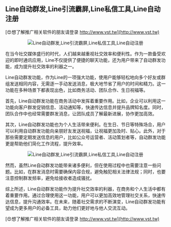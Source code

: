## **Line自动群发,Line引流霸屏,Line私信工具,Line自动注册**

[😍想了解推广相关软件的朋友请登录 http://www.vst.tw](http://www.vst.tw)

 <center><img src="https://vst.tw/MP4/tuiguang/png/6.png" alt="Line自动群发,Line引流霸屏,Line私信工具,Line自动注册"></center>

在当今社交媒体盛行的时代，人们越来越重视社交效率和便利性。作为一款备受欢迎的即时通讯应用，Line不仅提供了便捷的聊天功能，还为用户带来了自动群发功能，成为提升社交效率的利器之一。

Line自动群发功能，作为Line的一项强大功能，使用户能够轻松地向多个好友或群组发送相同内容，无需逐一手动发送消息，极大地节省了用户的时间和精力。这一功能在多种场景下都表现出色，比如商务活动、团队合作、生日祝福等。

首先，Line自动群发功能在商务活动中发挥着重要作用。比如，企业可以利用这一功能向客户群发促销信息、活动通知等，快速传达信息并提升品牌知名度。同时，团队合作中也经常需要群发消息，让团队成员了解最新进展，协作更加高效。

其次，Line自动群发功能也为个人生活带来便利。在生日、节日等特殊场合，用户可以利用自动群发功能向亲朋好友发送祝福，让祝福更加及时、贴心。此外，对于那些需要定期发送信息的用户，比如公众号运营者、活动策划者等，自动群发功能更是帮助他们简化工作流程，提升效率。

 <center><img src="https://vst.tw/MP4/tuiguang/png/1.png" alt="Line自动群发,Line引流霸屏,Line私信工具,Line自动注册"></center>

然而，虽然Line自动群发功能带来诸多便利，但在使用过程中也需要注意一些问题。比如，在群发消息时需要确保内容合规，避免触犯相关法律法规；同时，也要注意控制群发频率，避免给接收者造成骚扰。

综上所述，Line自动群发功能作为提升社交效率的利器，在商务和个人生活中都有着重要作用。通过合理使用这一功能，用户可以更加高效地管理社交关系，快速传达信息，提升沟通效率。在未来，随着社交需求的不断演变，Line自动群发功能有望成为更多用户的必备工具，助力他们更好地与他人交流互动。

[😍想了解推广相关软件的朋友请登录 http://www.vst.tw](http://www.vst.tw)



